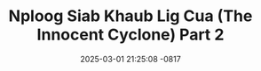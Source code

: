 ---
layout: movie-video-data
date: 2025-03-01 21:25:08 -0817
categories: movie

# Site Attributes
title: "Nploog Siab Khaub Lig Cua (The Innocent Cyclone) Part 2"
permalink: "/movie/Nploog_Siab_Khaub_Lig_Cua_(The_Innocent_Cyclone)_Part_2"

# Movie Attributes
synopsis: ""
producer: "Pao Hue Vang"
director: "Pao Hue Vang"
writer: "Pao Hue Vang"
video_link: ""
genre: "Drama Romance"
year: ""
release_type: "DVD"
storage: "Center for Hmong Studies"
thumbnail: "/assets/images/movie_thumbnails/Nploog Siab Khaub Lig Cua (The Innocent Cyclone) Part 2.jpeg"
publishing_company: "Modern Jungle Art Studio"

# Sequels + Parts
base_movie: ""
total_parts: 6
sequel: "Nploog Siab Khaub Lig Cua (The Innocent Cyclone) Part 3"

# Movie Cast
cast:
- name: "Leng Vang"
- name: "Tou Yang"
- name: "Bra Moua"
- name: "Kao Nai Xiong"
- name: "Kong Her"
- name: "Ntxhai Tsab"
- name: "Phim Maiv"
- name: "Txais Hawj"
- name: "Leng Xiong"
- name: "Dao Yant"
- name: "Cua Yang"
- name: "Paj Thao"
- name: "Mai Chia Yang"
- name: "Ka Yeng Vang"
---
